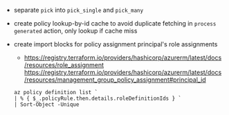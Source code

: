 - separate `pick` into `pick_single` and `pick_many`
- create policy lookup-by-id cache to avoid duplicate fetching in `process generated` action, only lookup if cache miss
- create import blocks for policy assignment principal's role assignments 
    - https://registry.terraform.io/providers/hashicorp/azurerm/latest/docs/resources/role_assignment
    https://registry.terraform.io/providers/hashicorp/azurerm/latest/docs/resources/management_group_policy_assignment#principal_id

    ```pwsh
    az policy definition list `
    | % { $_.policyRule.then.details.roleDefinitionIds } `
    | Sort-Object -Unique
    ```